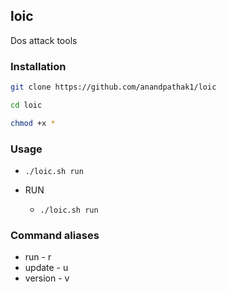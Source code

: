 ## loic
Dos attack tools

### Installation

```bash
git clone https://github.com/anandpathak1/loic
```

```bash
cd loic
```
```bash
chmod +x *
```

### Usage

   - ````./loic.sh run````

- RUN 
  - ```./loic.sh run```

### Command aliases


* run - r
* update - u
* version - v
